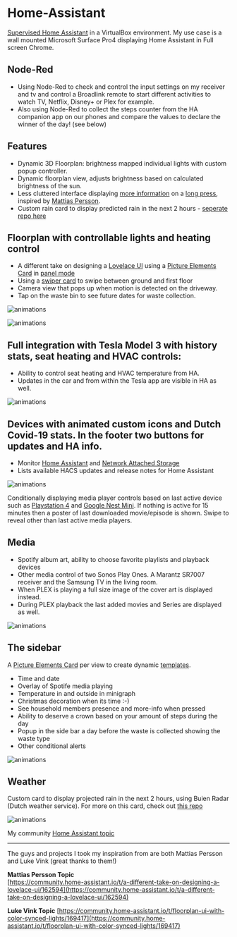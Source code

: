 # Home-Assistant

[Supervised Home Assistant](https://home-assistant.io/) in a VirtualBox environment. My use case is a wall mounted Microsoft Surface Pro4 displaying Home Assistant in Full screen Chrome.

## Node-Red

* Using Node-Red to check and control the input settings on my receiver and tv and control a Broadlink remote to start different activities to watch TV, Netflix, Disney+ or Plex for example.
* Also using Node-Red to collect the steps counter from the HA companion app on our phones and compare the values to declare the winner of the day! (see below)

## Features

* Dynamic 3D Floorplan: brightness mapped individual lights with custom popup controller.
* Dynamic floorplan view, adjusts brightness based on calculated brightness of the sun.
* Less cluttered interface displaying [more information](https://github.com/thomasloven/hass-browser_mod#popup) on a [long press](https://www.home-assistant.io/lovelace/picture-elements/#hold_action), inspired by [Mattias Persson](https://github.com/matt8707/hass-config).
* Custom rain card to display predicted rain in the next 2 hours - [seperate repo here](https://github.com/lukevink/home-assistant-buienradar-forecast-card)

## Floorplan with controllable lights and heating control

* A different take on designing a [Lovelace UI](https://www.home-assistant.io/lovelace/) using a [Picture Elements Card](https://www.home-assistant.io/lovelace/picture-elements/) in [panel mode](https://www.home-assistant.io/lovelace/dashboards-and-views#panel)
* Using a [swiper card](https://community.home-assistant.io/t/lovelace-swiper-card/72447) to swipe between ground and first floor
* Camera view that pops up when motion is detected on the driveway.
* Tap on the waste bin to see future dates for waste collection.

![animations](https://raw.githubusercontent.com/Tobiasn2005/Home-Assistant/main/www/ui/floorplan1.gif)

![animations](https://raw.githubusercontent.com/Tobiasn2005/Home-Assistant/main/www/ui/cam&lights.gif)

## Full integration with Tesla Model 3 with history stats, seat heating and HVAC controls:

* Ability to control seat heating and HVAC temperature from HA.
* Updates in the car and from within the Tesla app are visible in HA as well.

![animations](https://raw.githubusercontent.com/Tobiasn2005/Home-Assistant/main/www/ui/tesla1.gif)

## Devices with animated custom icons and Dutch Covid-19 stats. In the footer two buttons for updates and HA info.

* Monitor [Home Assistant](https://home-assistant.io/) and [Network Attached Storage](https://www.synology.com)
* Lists available HACS updates and release notes for Home Assistant

![animations](https://raw.githubusercontent.com/Tobiasn2005/Home-Assistant/main/www/ui/devices.gif)

Conditionally displaying media player controls based on last active device such as [Playstation 4](https://www.home-assistant.io/integrations/ps4/) and [Google Nest Mini](https://www.home-assistant.io/integrations/cast/). If nothing is active for 15 minutes then a poster of last downloaded movie/episode is shown. Swipe to reveal other than last active media players.

## Media

* Spotify album art, ability to choose favorite playlists and playback devices
* Other media control of two Sonos Play Ones. A Marantz SR7007 receiver and the Samsung TV in the living room.
* When PLEX is playing a full size image of the cover art is displayed instead.
* During PLEX playback the last added movies and Series are displayed as well.

![animations](https://raw.githubusercontent.com/Tobiasn2005/Home-Assistant/main/www/ui/media.gif)

## The sidebar

A [Picture Elements Card](https://www.home-assistant.io/lovelace/picture-elements/) per view to create dynamic [templates](https://www.home-assistant.io/docs/configuration/templating/).

* Time and date
* Overlay of Spotife media playing
* Temperature in and outside in minigraph
* Christmas decoration when its time :-)
* See household members presence and more-info when pressed
* Ability to deserve a crown based on your amount of steps during the day
* Popup in the side bar a day before the waste is collected showing the waste type
* Other conditional alerts

![animations](https://raw.githubusercontent.com/Tobiasn2005/Home-Assistant/main/www/ui/person.gif)

## Weather

Custom card to display projected rain in the next 2 hours, using Buien Radar (Dutch weather service).
For more on this card, check out [this repo](https://github.com/lukevink/home-assistant-buienradar-forecast-card)

![animations](https://raw.githubusercontent.com/Tobiasn2005/Home-Assistant/main/www/ui/weather.gif)

My community [Home Assistant topic](https://community.home-assistant.io/t/my-throw-at-a-lovelace-ui/270438)

***

The guys and projects I took my inspiration from are both Mattias Persson and Luke Vink (great thanks to them!)

**Mattias Persson Topic**  
[https://community.home-assistant.io/t/a-different-take-on-designing-a-lovelace-ui/162594](https://community.home-assistant.io/t/a-different-take-on-designing-a-lovelace-ui/162594)

**Luke Vink Topic**
[https://community.home-assistant.io/t/floorplan-ui-with-color-synced-lights/169417](https://community.home-assistant.io/t/floorplan-ui-with-color-synced-lights/169417)
